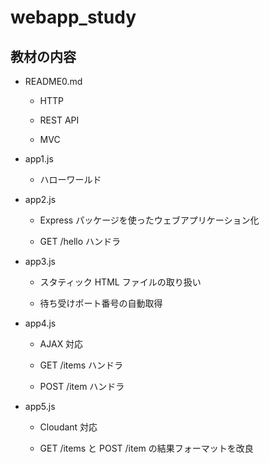 # webapp_study

## 教材の内容

- README0.md

    - HTTP

    - REST API

    - MVC


- app1.js

    - ハローワールド


- app2.js

    - Express パッケージを使ったウェブアプリケーション化

    - GET /hello ハンドラ


- app3.js

    - スタティック HTML ファイルの取り扱い

    - 待ち受けポート番号の自動取得


- app4.js

    - AJAX 対応

    - GET /items ハンドラ

    - POST /item ハンドラ

    
- app5.js

    - Cloudant 対応

    - GET /items と POST /item の結果フォーマットを改良
